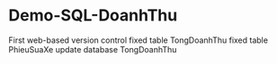 # Demo-SQL-DoanhThu
First web-based version control 
fixed table TongDoanhThu
fixed table PhieuSuaXe
update database TongDoanhThu
